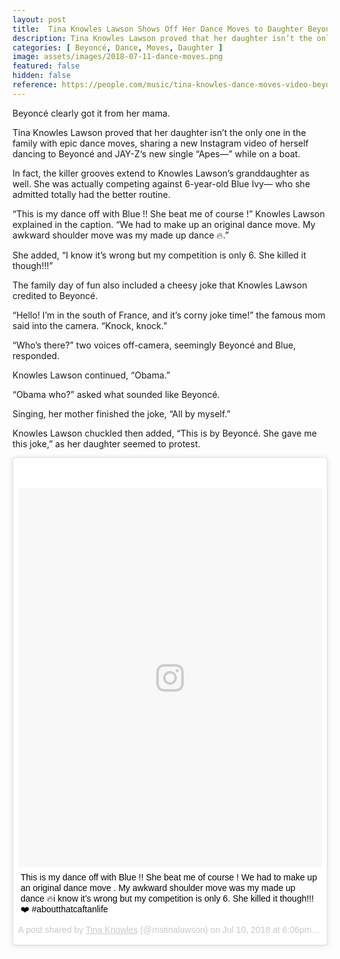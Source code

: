```yaml
---
layout: post
title:  Tina Knowles Lawson Shows Off Her Dance Moves to Daughter Beyoncé's New Song in Cute Clips
description: Tina Knowles Lawson proved that her daughter isn’t the only one in the family with epic dance moves.
categories: [ Beyoncé, Dance, Moves, Daughter ]
image: assets/images/2018-07-11-dance-moves.png
featured: false
hidden: false
reference: https://people.com/music/tina-knowles-dance-moves-video-beyonce-blue-ivy/
---
```

Beyoncé clearly got it from her mama.

Tina Knowles Lawson proved that her daughter isn’t the only one in the family with epic dance moves, sharing a new Instagram video of herself dancing to Beyoncé and JAY-Z‘s new single “Apes—” while on a boat.

In fact, the killer grooves extend to Knowles Lawson’s granddaughter as well. She was actually competing against 6-year-old Blue Ivy—  who she admitted totally had the better routine.

“This is my dance off with Blue !! She beat me of course !” Knowles Lawson explained in the caption. “We had to make up an original dance move. My awkward shoulder move was my made up dance 🔥.”

She added, “I know it’s wrong but my competition is only 6. She killed it though!!!”

The family day of fun also included a cheesy joke that Knowles Lawson credited to Beyoncé.

“Hello! I’m in the south of France, and it’s corny joke time!” the famous mom said into the camera. “Knock, knock.”

“Who’s there?” two voices off-camera, seemingly Beyoncé and Blue, responded.

Knowles Lawson continued, “Obama.”

“Obama who?” asked what sounded like Beyoncé.

Singing, her mother finished the joke, “All by myself.”

Knowles Lawson chuckled then added, “This is by Beyoncé. She gave me this joke,” as her daughter seemed to protest.

<blockquote class="instagram-media" data-instgrm-captioned data-instgrm-permalink="https://www.instagram.com/p/BlEmVYMhrfS/" data-instgrm-version="8" style=" background:#FFF; border:0; border-radius:3px; box-shadow:0 0 1px 0 rgba(0,0,0,0.5),0 1px 10px 0 rgba(0,0,0,0.15); margin: 1px; max-width:658px; padding:0; width:99.375%; width:-webkit-calc(100% - 2px); width:calc(100% - 2px);"><div style="padding:8px;"> <div style=" background:#F8F8F8; line-height:0; margin-top:40px; padding:62.5% 0; text-align:center; width:100%;"> <div style=" background:url(data:image/png;base64,iVBORw0KGgoAAAANSUhEUgAAACwAAAAsCAMAAAApWqozAAAABGdBTUEAALGPC/xhBQAAAAFzUkdCAK7OHOkAAAAMUExURczMzPf399fX1+bm5mzY9AMAAADiSURBVDjLvZXbEsMgCES5/P8/t9FuRVCRmU73JWlzosgSIIZURCjo/ad+EQJJB4Hv8BFt+IDpQoCx1wjOSBFhh2XssxEIYn3ulI/6MNReE07UIWJEv8UEOWDS88LY97kqyTliJKKtuYBbruAyVh5wOHiXmpi5we58Ek028czwyuQdLKPG1Bkb4NnM+VeAnfHqn1k4+GPT6uGQcvu2h2OVuIf/gWUFyy8OWEpdyZSa3aVCqpVoVvzZZ2VTnn2wU8qzVjDDetO90GSy9mVLqtgYSy231MxrY6I2gGqjrTY0L8fxCxfCBbhWrsYYAAAAAElFTkSuQmCC); display:block; height:44px; margin:0 auto -44px; position:relative; top:-22px; width:44px;"></div></div> <p style=" margin:8px 0 0 0; padding:0 4px;"> <a href="https://www.instagram.com/p/BlEmVYMhrfS/" style=" color:#000; font-family:Arial,sans-serif; font-size:14px; font-style:normal; font-weight:normal; line-height:17px; text-decoration:none; word-wrap:break-word;" target="_blank">This is my dance off with Blue !! She beat me of course ! We had to make up an original dance move . My awkward shoulder move was my made up dance 🔥i know it’s wrong but my competition is only 6. She killed it though!!! ❤️ #aboutthatcaftanlife</a></p> <p style=" color:#c9c8cd; font-family:Arial,sans-serif; font-size:14px; line-height:17px; margin-bottom:0; margin-top:8px; overflow:hidden; padding:8px 0 7px; text-align:center; text-overflow:ellipsis; white-space:nowrap;">A post shared by <a href="https://www.instagram.com/mstinalawson/" style=" color:#c9c8cd; font-family:Arial,sans-serif; font-size:14px; font-style:normal; font-weight:normal; line-height:17px;" target="_blank"> Tina Knowles</a> (@mstinalawson) on <time style=" font-family:Arial,sans-serif; font-size:14px; line-height:17px;" datetime="2018-07-11T01:06:35+00:00">Jul 10, 2018 at 6:06pm PDT</time></p></div></blockquote> <script async defer src="//www.instagram.com/embed.js"></script>
